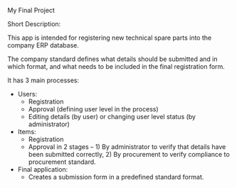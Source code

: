 My Final Project

Short Description:

This app is intended for registering new technical spare parts into the company ERP database.

The company standard defines what details should be submitted and in which format, and what needs to be included in the final registration form.

It has 3 main processes:

-   Users:
    -   Registration
    -   Approval (defining user level in the process)
    -   Editing details (by user) or changing user level status (by administrator)
-   Items:
    -   Registration
    -   Approval in 2 stages – 1) By administrator to verify that details have been submitted correctly, 2) By procurement to verify compliance to procurement standard.
-   Final application:
    -   Creates a submission form in a predefined standard format.
